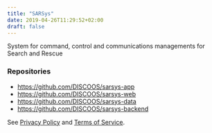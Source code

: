 ```yaml
---
title: "SARSys"
date: 2019-04-26T11:29:52+02:00
draft: false
---
```


System for command, control and communications managements for Search and Rescue

### Repositories
* https://github.com/DISCOOS/sarsys-app
* https://github.com/DISCOOS/sarsys-web
* https://github.com/DISCOOS/sarsys-data
* https://github.com/DISCOOS/sarsys-backend

See [Privacy Policy](privacy) and [Terms of Service](tos).
